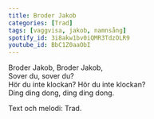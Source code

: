 ```yaml
---
title: Broder Jakob
categories: [Trad]
tags: [vaggvisa, jakob, namnsång]
spotify_id: 3i8akw1bv0iQMR3TdzOLR9
youtube_id: BbC1Z0aaObI
---
```


Broder Jakob, Broder Jakob,  
Sover du, sover du?  
Hör du inte klockan? Hör du inte klockan?  
Ding ding dong, ding ding dong.


Text och melodi: Trad.

